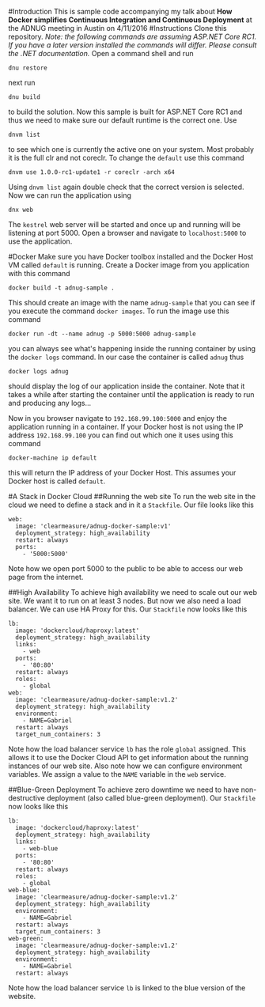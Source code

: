#Introduction
This is sample code accompanying my talk about **How Docker simplifies Continuous Integration and Continuous Deployment** at the ADNUG meeting in Austin on 4/11/2016
#Instructions
Clone this repository. 
*Note: the following commands are assuming ASP.NET Core RC1. If you have a later version installed the commands will differ. Please consult the .NET documentation.*
Open a command shell and run

`dnu restore`

next run

`dnu build`

to build the solution. 
Now this sample is built for ASP.NET Core RC1 and thus we need to make sure our default runtime is the correct one. Use 

`dnvm list`

to see which one is currently the active one on your system. Most probably it is the full clr and not coreclr. To change the `default` use this command

`dnvm use 1.0.0-rc1-update1 -r coreclr -arch x64`

Using `dnvm list` again double check that the correct version is selected.
Now we can run the application using

`dnx web`

The `kestrel` web server will be started and once up and running will be listening at port 5000. Open a browser and navigate to `localhost:5000` to use the application.

#Docker
Make sure you have Docker toolbox installed and the Docker Host VM called `default` is running.
Create a Docker image from you application with this command

`docker build -t adnug-sample .`

This should create an image with the name `adnug-sample` that you can see if you execute the command `docker images`.
To run the image use this command

`docker run -dt --name adnug -p 5000:5000 adnug-sample`

you can always see what's happening inside the running container by using the `docker logs` command. In our case the container is called `adnug` thus

`docker logs adnug`

should display the log of our application inside the container. Note that it takes a while after starting the container until the application is ready to run and producing any logs...

Now in you browser navigate to `192.168.99.100:5000` and enjoy the application running in a container.
If your Docker host is not using the IP address `192.168.99.100` you can find out which one it uses using this command

`docker-machine ip default`

this will return the IP address of your Docker Host. This assumes your Docker host is called `default`.

#A Stack in Docker Cloud
##Running the web site
To run the web site in the cloud we need to define a stack and in it a `Stackfile`. Our file looks like this

```
web:
  image: 'clearmeasure/adnug-docker-sample:v1'
  deployment_strategy: high_availability
  restart: always
  ports:
    - '5000:5000'
```

Note how we open port 5000 to the public to be able to access our web page from the internet.

##High Availability
To achieve high availability we need to scale out our web site. We want it to run on at least 3 nodes. But now we also need a load balancer. We can use HA Proxy for this.
Our `Stackfile` now looks like this
```
lb:
  image: 'dockercloud/haproxy:latest'
  deployment_strategy: high_availability
  links:
    - web
  ports:
    - '80:80'
  restart: always
  roles:
    - global
web:
  image: 'clearmeasure/adnug-docker-sample:v1.2'
  deployment_strategy: high_availability
  environment:
    - NAME=Gabriel
  restart: always
  target_num_containers: 3
```
Note how the load balancer service `lb` has the role `global` assigned. This allows it to use the Docker Cloud API to get information about the running instances of our web site.
Also note how we can configure environment variables. We assign a value to the `NAME` variable in the `web` service.

##Blue-Green Deployment
To achieve zero downtime we need to have non-destructive deployment (also called blue-green deployment).
Our `Stackfile` now looks like this

```
lb:
  image: 'dockercloud/haproxy:latest'
  deployment_strategy: high_availability
  links:
    - web-blue
  ports:
    - '80:80'
  restart: always
  roles:
    - global
web-blue:
  image: 'clearmeasure/adnug-docker-sample:v1.2'
  deployment_strategy: high_availability
  environment:
    - NAME=Gabriel
  restart: always
  target_num_containers: 3
web-green:
  image: 'clearmeasure/adnug-docker-sample:v1.2'
  deployment_strategy: high_availability
  environment:
    - NAME=Gabriel
  restart: always
```

Note how the load balancer service `lb` is linked to the blue version of the website.